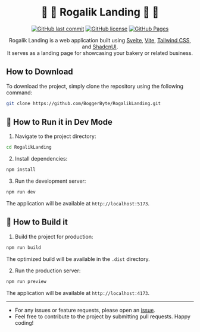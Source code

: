 <div align="center">

# :baguette_bread: :cookie: Rogalik Landing :croissant: :bread:

[![GitHub last commit](https://img.shields.io/github/last-commit/BoggerByte/RogalikLanding)](https://github.com/BoggerByte/RogalikLanding/commits/main)
[![GitHub license](https://img.shields.io/github/license/BoggerByte/RogalikLanding)](https://github.com/BoggerByte/RogalikLanding/blob/main/LICENSE)
[![GitHub Pages](https://img.shields.io/badge/GitHub_Pages-Deployed-<COLOR>.svg)](https://boggerbyte.github.io/RogalikLanding/)

Rogalik Landing is a web application built using [Svelte](https://svelte.dev/),
[Vite](https://vitejs.dev/), [Tailwind CSS](https://tailwindcss.com/), and [ShadcnUI](https://shadcnui.com/).  
It serves as a landing page for showcasing your bakery or related business.

</div>

## How to Download

To download the project, simply clone the repository using the following command:

```bash
git clone https://github.com/BoggerByte/RogalikLanding.git
```

## :rocket: How to Run it in Dev Mode

1. Navigate to the project directory:

```bash
cd RogalikLanding
```

2. Install dependencies:

```bash
npm install
```

3. Run the development server:

```bash
npm run dev
```

The application will be available at `http://localhost:5173`.

## :hammer: How to Build it

1. Build the project for production:

```bash
npm run build
```

The optimized build will be available in the `.dist` directory.

2. Run the production server:

```bash
npm run preview
```

The application will be available at `http://localhost:4173`.

---

- For any issues or feature requests, please open an [issue](https://github.com/BoggerByte/RogalikLanding/issues).
- Feel free to contribute to the project by submitting pull requests. Happy coding!
